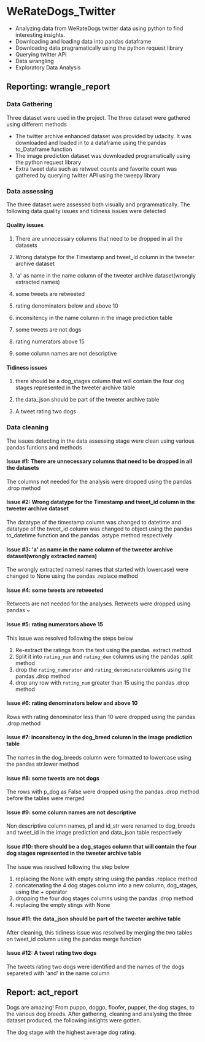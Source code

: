 # WeRateDogs_Twitter
* Analyzing data from WeRateDogs twitter data using python to find interesting insights.
* Downloading and loading data into pandas dataframe
* Downloadng data pragramatically using the python request library
* Querying twitter APi
* Data wrangling
* Exploratory Data Analysis

## Reporting: wrangle_report
### Data Gathering
Three dataset were used in the project. The three dataset were gathered using different methods
* The twitter archive enhanced dataset was provided by udacity. It was downloaded and loaded in to a dataframe using the pandas to_Dataframe function
* The image prediction dataset was downloaded programatically using the python request library
* Extra tweet data such as retweet counts and favorite count was gathered by querying twitter API using the tweepy library

### Data assessing
The three dataset were assessed both visually and prgrammatically. The following data quality issues and tidiness issues were detected
#### Quality issues
1. There are unnecessary columns that need to be dropped in all the datasets

2. Wrong datatype for the Timestamp and tweet_id column in the tweeter archive dataset

3. 'a' as name in the name column of the tweeter archive dataset(wrongly extracted names)

4. some tweets are retweeted

5. rating denominators below and above 10

6. inconsitency in the name column in the image prediction table

7. some tweets are not dogs

8. rating numerators above 15

9. some column names are not descriptive

#### Tidiness issues
1. there should be a dog_stages column that will contain the four dog stages represented in the tweeter archive table

2. the data_json should be part of the tweeter archive table

3. A tweet rating two dogs

### Data cleaning
The issues detecting in the data assessing stage were clean using various pandas funtions and methods

#### Issue #1: There are unnecessary columns that need to be dropped in all the datasets
The columns not needed for the analysis were dropped using the pandas .drop method

#### Issue #2: Wrong datatype for the Timestamp and tweet_id column in the tweeter archive dataset
The datatype of the timestamp column was changed to datetime and datatype of the tweet_id column was changed to object using the pandas to_datetime function and the pandas .astype method respectively

#### Issue #3: 'a' as name in the name column of the tweeter archive dataset(wrongly extracted names)
The wrongly extracted names( names that started with lowercase) were changed to None using the pandas .replace method

#### Issue #4: some tweets are retweeted
Retweets are not needed for the analyses. Retweets were dropped using pandas ~

#### Issue #5: rating numerators above 15
This issue was resolved following the steps below
1. Re-extract the ratings from the text using the pandas .extract method  
2. Split it into `rating_num` and `rating_dem` columns using the pandas .split  method
3. drop the `rating_numerator` and `rating_denominator`columns using the pandas .drop method
4. drop any row with `rating_num` greater than 15 using the pandas .drop method

#### Issue #6: rating denominators below and above 10
Rows with rating denominator less than 10 were dropped using the pandas .drop  method

#### Issue #7: inconsitency in the dog_breed column in the image prediction table
The names in the dog_breeds column were formatted to lowercase using the pandas str.lower method

#### Issue #8: some tweets are not dogs
The rows with p_dog as False were dropped using the pandas .drop method before the tables were merged

#### Issue #9: some column names are not descriptive
Non descriptive column names, p1 and id_str were renamed to dog_breeds and tweet_id in the image prediction and data_json table respectively

#### Issue #10: there should be a dog_stages column that will contain the four dog stages represented in the tweeter archive table
The issue was resolved following the step below

1. replacing the None with empty string using the pandas .replace method
2. concatenating the 4 dog stages column into a new column, dog_stages, using the + operator
3. dropping the four dog stages columns using the pandas .drop method
4. replacing the empty stings with None

#### Issue #11: the data_json should be part of the tweeter archive table
After cleaning, this tidiness issue was resolved by merging the two tables on tweet_id column using the pandas merge function


#### Issue #12: A tweet rating two dogs
The tweets rating two dogs were identified and the names of the dogs separeted with 'and' in the name column

## Report: act_report
Dogs are amazing! From puppo, doggo, floofer, pupper, the dog stages, to the various dog breeds. After gathering, cleaning and analysing the three dataset produced, the following insights were gotten.

The dog stage with the highest average dog rating.
